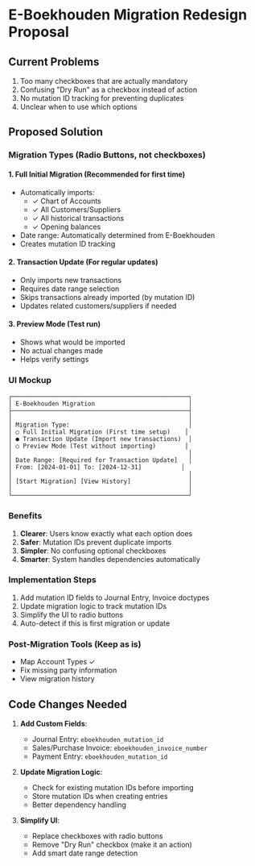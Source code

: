 # E-Boekhouden Migration Redesign Proposal

## Current Problems
1. Too many checkboxes that are actually mandatory
2. Confusing "Dry Run" as a checkbox instead of action
3. No mutation ID tracking for preventing duplicates
4. Unclear when to use which options

## Proposed Solution

### Migration Types (Radio Buttons, not checkboxes)

#### 1. **Full Initial Migration** (Recommended for first time)
- Automatically imports:
  - ✓ Chart of Accounts
  - ✓ All Customers/Suppliers
  - ✓ All historical transactions
  - ✓ Opening balances
- Date range: Automatically determined from E-Boekhouden
- Creates mutation ID tracking

#### 2. **Transaction Update** (For regular updates)
- Only imports new transactions
- Requires date range selection
- Skips transactions already imported (by mutation ID)
- Updates related customers/suppliers if needed

#### 3. **Preview Mode** (Test run)
- Shows what would be imported
- No actual changes made
- Helps verify settings

### UI Mockup
```
┌─────────────────────────────────────────────────┐
│ E-Boekhouden Migration                          │
├─────────────────────────────────────────────────┤
│                                                 │
│ Migration Type:                                 │
│ ○ Full Initial Migration (First time setup)    │
│ ● Transaction Update (Import new transactions)  │
│ ○ Preview Mode (Test without importing)        │
│                                                 │
│ Date Range: [Required for Transaction Update]   │
│ From: [2024-01-01] To: [2024-12-31]           │
│                                                 │
│ [Start Migration] [View History]                │
│                                                 │
└─────────────────────────────────────────────────┘
```

### Benefits
1. **Clearer**: Users know exactly what each option does
2. **Safer**: Mutation IDs prevent duplicate imports
3. **Simpler**: No confusing optional checkboxes
4. **Smarter**: System handles dependencies automatically

### Implementation Steps
1. Add mutation ID fields to Journal Entry, Invoice doctypes
2. Update migration logic to track mutation IDs
3. Simplify the UI to radio buttons
4. Auto-detect if this is first migration or update

### Post-Migration Tools (Keep as is)
- Map Account Types ✓
- Fix missing party information
- View migration history

## Code Changes Needed

1. **Add Custom Fields**:
   - Journal Entry: `eboekhouden_mutation_id`
   - Sales/Purchase Invoice: `eboekhouden_invoice_number`
   - Payment Entry: `eboekhouden_mutation_id`

2. **Update Migration Logic**:
   - Check for existing mutation IDs before importing
   - Store mutation IDs when creating entries
   - Better dependency handling

3. **Simplify UI**:
   - Replace checkboxes with radio buttons
   - Remove "Dry Run" checkbox (make it an action)
   - Add smart date range detection